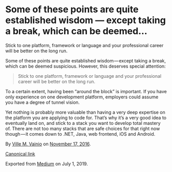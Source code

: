 # Some of these points are quite established wisdom — except taking a break, which can be deemed…

Stick to one platform, framework or language and your professional career will be better on the long run.

Some of these points are quite established wisdom — except taking a break, which can be deemed suspicious. However, this deserves special attention:

> Stick to one platform, framework or language and your professional career will be better on the long run.

To a certain extent, having been “around the block” is important. If you have only experience on one development platform, employers could assume you have a degree of tunnel vision.

Yet nothing is probably more valuable than having a very deep expertise on the platform you are applying to code for. That’s why it’s a very good idea to eventually land on, and stick to a stack you want to develop total mastery of. There are not too many stacks that are safe choices for that right now though — it comes down to .NET, Java, web frontend, iOS and Android.

By [Ville M. Vainio](https://medium.com/@vivainio) on [November 17, 2016](https://medium.com/p/c9c69bce883d).

[Canonical link](https://medium.com/@vivainio/some-of-these-points-are-quite-established-wisdom-except-taking-a-break-which-can-be-deemed-c9c69bce883d)

Exported from [Medium](https://medium.com) on July 1, 2019.